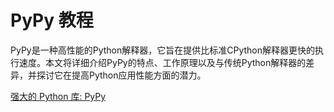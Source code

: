 # PyPy 教程

<show-structure depth="3"/>

PyPy是一种高性能的Python解释器，它旨在提供比标准CPython解释器更快的执行速度。本文将详细介绍PyPy的特点、工作原理以及与传统Python解释器的差异，并探讨它在提高Python应用性能方面的潜力。


<seealso>
<category ref="ref_docs">
    <a href="https://mp.weixin.qq.com/s/pr_-Qv0CjtXhnbxYSYoaag">强大的 Python 库: PyPy</a>
</category>
<category ref="ref_github">
</category>
<category ref="ref_issues">
</category>
<category ref="ref_hf">
</category>
<category ref="ref_ms">
</category>
</seealso>
